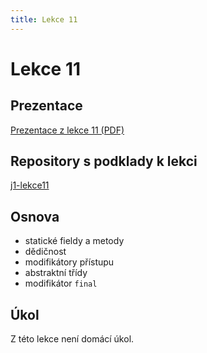 ```yaml
---
title: Lekce 11
---
```

# Lekce 11

## Prezentace
[Prezentace z lekce 11 (PDF)](prezentace/lekce-11.pdf)

## Repository s podklady k lekci
[j1-lekce11](https://github.com/FilipJirsak-Czechitas/j1-lekce11)

## Osnova
* statické fieldy a metody
* dědičnost
* modifikátory přístupu
* abstraktní třídy
* modifikátor `final`

## Úkol
Z této lekce není domácí úkol.
